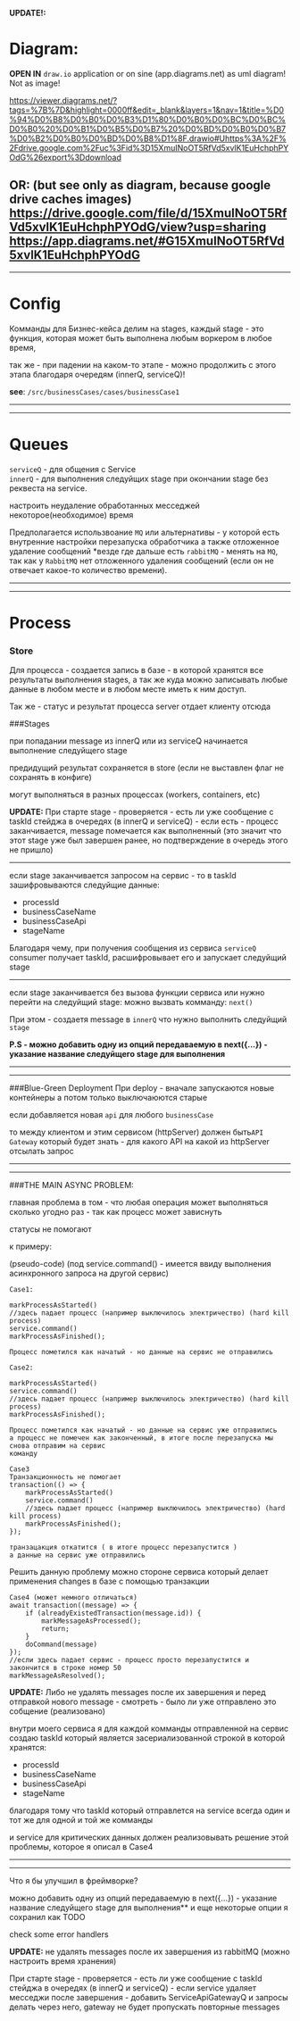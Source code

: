**UPDATE!:** 

# Diagram: 

**OPEN IN** `draw.io` application or on sine (app.diagrams.net) as uml diagram! Not as image!

[comment]: <> ( this is old links with old diagram)

[comment]: <> (https://drive.google.com/file/d/15XmuINoOT5RfVd5xvlK1EuHchphPYOdG/view?usp=sharing)
[comment]: <> (https://app.diagrams.net/#G15XmuINoOT5RfVd5xvlK1EuHchphPYOdG)

https://viewer.diagrams.net/?tags=%7B%7D&highlight=0000ff&edit=_blank&layers=1&nav=1&title=%D0%94%D0%B8%D0%B0%D0%B3%D1%80%D0%B0%D0%BC%D0%BC%D0%B0%20%D0%B1%D0%B5%D0%B7%20%D0%BD%D0%B0%D0%B7%D0%B2%D0%B0%D0%BD%D0%B8%D1%8F.drawio#Uhttps%3A%2F%2Fdrive.google.com%2Fuc%3Fid%3D15XmuINoOT5RfVd5xvlK1EuHchphPYOdG%26export%3Ddownload

OR: (but see only as diagram, because google drive caches images)
https://drive.google.com/file/d/15XmuINoOT5RfVd5xvlK1EuHchphPYOdG/view?usp=sharing
https://app.diagrams.net/#G15XmuINoOT5RfVd5xvlK1EuHchphPYOdG
---------------
---------------
# Config

Комманды для Бизнес-кейса делим на stages, 
каждый stage - это функция, которая может быть выполнена любым воркером в любое время,

так же - при падении на каком-то этапе - можно продолжить с этого этапа благодаря очередям (innerQ, serviceQ)!

**see**: `/src/businessCases/cases/businessCase1`

---------------
---------------
# Queues
`serviceQ` - для общения с Service \
`innerQ` - для выполнения следуйщих stage при окончании stage без реквеста на service.

настроить неудаление обработанных месседжей некоторое(необходимое) время

Предполагается использвоание `MQ` или альтернативы - у которой есть внутренние настройки перезапуска обработчика а также отложенное удаление сообщений
*везде где дальше есть `rabbitMQ` - менять на `MQ`, так как у `RabbitMQ` нет отложенного удаления сообщений
(если он не отвечает какое-то количество времени).

----------------
---------------

# Process


### Store
Для процесса - создается запись в базе - в которой хранятся все результаты выполнения stages,
а так же куда можно записывать любые данные в любом месте и в любом месте иметь к ним доступ.

Так же - статус и результат процесса server отдает клиенту отсюда

###Stages

при попадании message из innerQ или из serviceQ
начинается выполнение следуйщего stage

предидущий результат сохраняется в store (если не выставлен флаг не сохранять в конфиге)

могут выполняться в разных процессах (workers, containers, etc)

**UPDATE:** 
При старте stage - проверяется - есть ли уже сообщение с taskId стейджа в очередях (в innerQ и serviceQ) -
если есть - процесс заканчивается, message помечается как выполненный
(это значит что этот stage уже был завершен ранее, но подтверждение в очередь этого не пришло)

--------
если stage заканчивается запросом на сервис -
то в taskId зашифровываются следуйщие данные:
* processId
* businessCaseName
* businessCaseApi
* stageName

Благодаря чему, при получения сообщения из сервиса `serviceQ`
consumer получает taskId, расшифровывает его и запускает следуйщий stage

--------

если stage заканчивается без вызова функции сервиса или нужно
перейти на следуйщий stage: можно вызвать комманду: `next()`

При этом - создаетя message в `innerQ`
что нужно выполнить следуйщий `stage`

**P.S - можно добавить одну из опций передаваемую в next({...}) - указание название следуйщего stage для выполнения**

--------
--------

###Blue-Green Deployment
При deploy - вначале запускаются новые контейнеры 
а потом только выключаюются старые

если добавляется новая `api` для любого `businessCase`

то между клиентом и этим сервисом (httpServer) должен быть`API  Gateway` который будет знать - для какого API на какой из
httpServer отсылать запрос

--------
--------
###THE MAIN ASYNC PROBLEM:

главная проблема в том - что любая операция может выполняться сколько угодно раз -
так как процесс может зависнуть

статусы не помогают

к примеру:

(pseudo-code)
(под service.command() - имеется ввиду выполнения асинхронного запроса на другой сервис)
```Case1:
Case1:

markProcessAsStarted()
//здесь падает процесс (например выключилось электричество) (hard kill process)
service.command()
markProcessAsFinished();

Процесс пометился как начатый - но данные на сервис не отправились
```

```Case2:
Case2:

markProcessAsStarted()
service.command()
//здесь падает процесс (например выключилось электричество) (hard kill process)
markProcessAsFinished();

Процесс пометился как начатый - но данные на сервис уже отправились
а процесс не помечен как законченный, в итоге после перезапуска мы снова отправим на сервис
команду 
```

```Case3
Case3
Транзакционность не помогает
transaction(() => {
    markProcessAsStarted()
    service.command()
    //здесь падает процесс (например выключилось электричество) (hard kill process)
    markProcessAsFinished();
});

транзацакция откатится ( в итоге процесс перезапустится )
а данные на сервис уже отправились
```

Решить данную проблему можно стороне сервиса который делает применения changes в базе с помощью транзакции

```Case 4
Case4 (может немного отличаться)
await transaction((message) => {
    if (alreadyExistedTransaction(message.id)) {
        markMessageAsProcessed();
        return;
    }
    doCommand(message)
});
//если здесь падает сервис - процесс просто перезапустится и закончится в строке номер 50
markMessageAsResolved();
```

**UPDATE:** Либо не удалять messages после их завершения и перед отправкой нового message - смотреть - было ли уже отправлено это собщение
(реализовано)

внутри моего сервиса я для каждой комманды отправленной на сервис создаю taskId
который является засериализованной строкой в которой хранятся:
* processId
* businessCaseName
* businessCaseApi
* stageName

благодаря тому что taskId который отправлется на service всегда один и тот же для одной и той же комманды

и service для критических данных должен реализовывать решение этой проблемы, которое я описал в Case4


-----------
-----------
Что я бы улучшил в фреймворке?

можно добавить одну из опций передаваемую в next({...}) - указание название следуйщего stage для выполнения**
и еще некоторые опции я сохранил как TODO

check some error handlers

**UPDATE:**  не удалять messages после их завершения из rabbitMQ (можно настроить время хранения)

При старте stage - проверяется - есть ли уже сообщение с taskId стейджа в очередях (в innerQ и serviceQ) - 
если service удаляет месседжи после завершения - добавить ServiceApiGatewayQ и запросы делать через него, 
gateway не будет пропускать повторные messages
